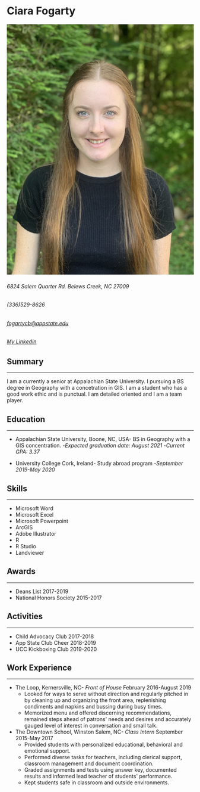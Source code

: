 # Ciara Fogarty

![image of me](professionalpic.jpg)

###### 6824 Salem Quarter Rd. Belews Creek, NC 27009
###### (336)529-8626
###### fogartycb@appstate.edu
###### [My Linkedin](linkedin.com/in/ciara-fogarty-65307619a)

## Summary
----------
I am a currently a senior at Appalachian State University.  I pursuing a BS degree in Geography with a concetration in GIS.  I am a student who has a good work ethic and is punctual.  I am detailed oriented and I am a team player.

## Education
---------
* Appalachian State University, Boone, NC, USA- BS in Geography with a GIS concentration.
-*Expected graduation date: August 2021*
-*Current GPA: 3.37*

* University College Cork, Ireland- Study abroad program
-*September 2019-May 2020*

## Skills
---------
* Microsoft Word
* Microsoft Excel
* Microsoft Powerpoint
* ArcGIS
* Adobe Illustrator
* R
* R Studio
* Landviewer

## Awards
---------
* Deans List 2017-2019
* National Honors Society 2015-2017

## Activities
---------
* Child Advocacy Club 2017-2018
* App State Club Cheer 2018-2019
* UCC Kickboxing Club 2019-2020

## Work Experience
---------
* The Loop, Kernersville, NC- *Front of House*
February 2016-August 2019
  * Looked for ways to serve without direction and regularly pitched in by cleaning up and organizing the front area, replenishing condiments and napkins and bussing during busy times.
  * Memorized menu and offered discerning recommendations, remained steps ahead of patrons' needs and desires and accurately gauged level of interest in conversation and small talk.
* The Downtown School, Winston Salem, NC- *Class Intern*
September 2015-May 2017
    * Provided students with personalized educational, behavioral and emotional support.
    * Performed diverse tasks for teachers, including clerical support, classroom management and document coordination.
    * Graded assignments and tests using answer key, documented results and informed lead teacher of students' performance.
    * Kept students safe in classroom and outside environments.
